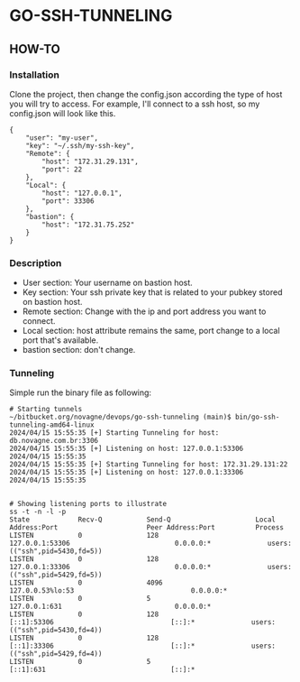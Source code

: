 # GO-SSH-TUNNELING #

## HOW-TO ##

### Installation ###
Clone the project, then change the config.json according the type of host you will try to access.
For example, I'll connect to a ssh host, so my config.json will look like this.
```
{
    "user": "my-user",
    "key": "~/.ssh/my-ssh-key",
    "Remote": {
        "host": "172.31.29.131",
        "port": 22
    },
    "Local": {
        "host": "127.0.0.1",
        "port": 33306
    },
    "bastion": {
        "host": "172.31.75.252"
    }
}

```
### Description ###

* User section: Your username on bastion host.
* Key section: Your ssh private key that is related to your pubkey stored on bastion host.
* Remote section: Change with the ip and port address you want to connect.
* Local section: host attribute remains the same, port change to a local port that's available.
* bastion section: don't change.


### Tunneling ###
Simple run the binary file as following:
```
# Starting tunnels
~/bitbucket.org/novagne/devops/go-ssh-tunneling (main)$ bin/go-ssh-tunneling-amd64-linux 
2024/04/15 15:55:35 [+] Starting Tunneling for host: db.novagne.com.br:3306
2024/04/15 15:55:35 [+] Listening on host: 127.0.0.1:53306
2024/04/15 15:55:35 
2024/04/15 15:55:35 [+] Starting Tunneling for host: 172.31.29.131:22
2024/04/15 15:55:35 [+] Listening on host: 127.0.0.1:33306
2024/04/15 15:55:35 


# Showing listening ports to illustrate
ss -t -n -l -p
State            Recv-Q           Send-Q                     Local Address:Port                      Peer Address:Port          Process                                  
LISTEN           0                128                            127.0.0.1:53306                          0.0.0.0:*              users:(("ssh",pid=5430,fd=5))           
LISTEN           0                128                            127.0.0.1:33306                          0.0.0.0:*              users:(("ssh",pid=5429,fd=5))           
LISTEN           0                4096                       127.0.0.53%lo:53                             0.0.0.0:*                                                      
LISTEN           0                5                              127.0.0.1:631                            0.0.0.0:*                                                      
LISTEN           0                128                                [::1]:53306                             [::]:*              users:(("ssh",pid=5430,fd=4))           
LISTEN           0                128                                [::1]:33306                             [::]:*              users:(("ssh",pid=5429,fd=4))           
LISTEN           0                5                                  [::1]:631                               [::]:*  
```